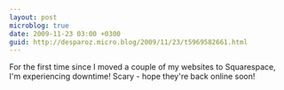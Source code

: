 ```yaml
---
layout: post
microblog: true
date: 2009-11-23 03:00 +0300
guid: http://desparoz.micro.blog/2009/11/23/t5969582661.html
---
```

For the first time since I moved a couple of my websites to Squarespace, I'm experiencing downtime! Scary - hope they're back online soon!

